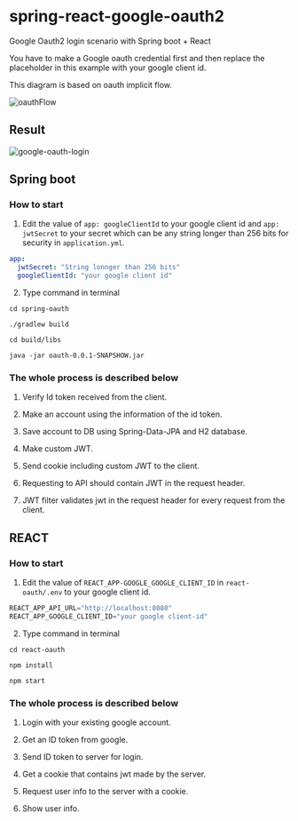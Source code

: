 # spring-react-google-oauth2

Google Oauth2 login scenario with Spring boot + React

You have to make a Google oauth credential first and then replace the placeholder in this example with your google client id.

This diagram is based on oauth implicit flow.

![oauthFlow](https://user-images.githubusercontent.com/55564829/172381461-e6bb6260-8f58-40d4-a384-e85ef83d5825.png)

## Result

![google-oauth-login](https://user-images.githubusercontent.com/55564829/172130755-ab1dc492-0686-407a-8d64-ba9816f941a4.gif)


## Spring boot

### How to start

1. Edit the value of `app: googleClientId` to your google client id and `app: jwtSecret` to your secret which can be any string longer than 256 bits for security in `application.yml`.

```yaml
app:
  jwtSecret: "String lonnger than 256 bits"
  googleClientId: "your google client id"
```

2. Type command in terminal
```shell
cd spring-oauth

./gradlew build

cd build/libs

java -jar oauth-0.0.1-SNAPSHOW.jar
```

### The whole process is described below

1. Verify Id token received from the client.

2. Make an account using the information of the id token.

3. Save account to DB using Spring-Data-JPA and H2 database.

4. Make custom JWT.

5. Send cookie including custom JWT to the client.

6. Requesting to API should contain JWT in the request header.

7. JWT filter validates jwt in the request header for every request from the client.

## REACT

### How to start

1. Edit the value of `REACT_APP-GOOGLE_GOOGLE_CLIENT_ID` in `react-oauth/.env` to your google client id.

```js
REACT_APP_API_URL="http://localhost:8080"
REACT_APP_GOOGLE_CLIENT_ID="your google client-id"
```

2. Type command in terminal
```shell
cd react-oauth

npm install

npm start
```

### The whole process is described below

1. Login with your existing google account.

2. Get an ID token from google.

3. Send ID token to server for login.

4. Get a cookie that contains jwt made by the server.

5. Request user info to the server with a cookie.

6. Show user info.


